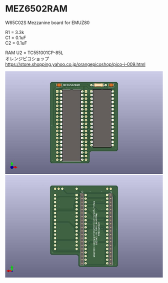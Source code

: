 # MEZ6502RAM
W65C02S Mezzanine board for EMUZ80

R1 = 3.3k  
C1 = 0.1uF  
C2 = 0.1uF  

RAM U2 = TC551001CP-85L  
オレンジピコショップ  
https://store.shopping.yahoo.co.jp/orangepicoshop/pico-i-009.html

![MEZ6502RAM PCB TOP](https://github.com/satoshiokue/MEZ6502RAM/blob/main/imgs/MEZ6502RAM_top.jpg)
![MEZ6502RAM PCB BOTTOM](https://github.com/satoshiokue/MEZ6502RAM/blob/main/imgs/MEZ6502RAM_bottom.jpg)
